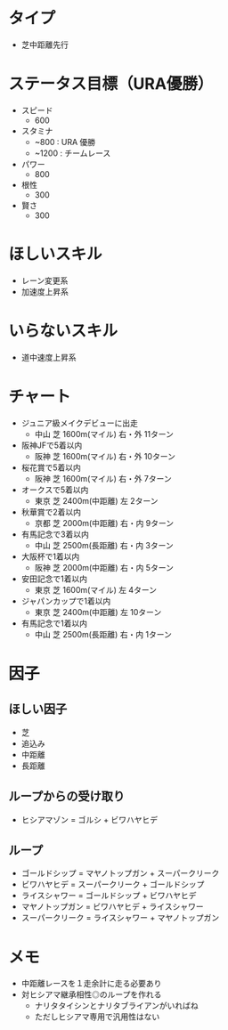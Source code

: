 
# タイプ
- 芝中距離先行

# ステータス目標（URA優勝）
- スピード
    - 600
- スタミナ
    - ~800 : URA 優勝
    - ~1200 : チームレース
- パワー
    - 800
- 根性
    - 300
- 賢さ
    - 300

# ほしいスキル
- レーン変更系
- 加速度上昇系

# いらないスキル
- 道中速度上昇系

# チャート
- ジュニア級メイクデビューに出走
    - 中山	芝	1600m(マイル)	右・外	11ターン
- 阪神JFで5着以内
    - 阪神	芝	1600m(マイル)	右・外	10ターン
- 桜花賞で5着以内
    - 阪神	芝	1600m(マイル)	右・外	7ターン
- オークスで5着以内
    - 東京	芝	2400m(中距離)	左	2ターン
- 秋華賞で2着以内
    - 京都	芝	2000m(中距離)	右・内	9ターン
- 有馬記念で3着以内
    - 中山	芝	2500m(長距離)	右・内	3ターン
- 大阪杯で1着以内
    - 阪神	芝	2000m(中距離)	右・内	5ターン
- 安田記念で1着以内
    - 東京	芝	1600m(マイル)	左	4ターン
- ジャパンカップで1着以内
    - 東京	芝	2400m(中距離)	左	10ターン
- 有馬記念で1着以内
    - 中山	芝	2500m(長距離)	右・内	1ターン

# 因子

## ほしい因子
- 芝
- 追込み
- 中距離
- 長距離

## ループからの受け取り
- ヒシアマゾン = ゴルシ + ビワハヤヒデ

## ループ
- ゴールドシップ = マヤノトップガン + スーパークリーク
- ビワハヤヒデ = スーパークリーク + ゴールドシップ
- ライスシャワー = ゴールドシップ + ビワハヤヒデ
- マヤノトップガン = ビワハヤヒデ + ライスシャワー
- スーパークリーク = ライスシャワー + マヤノトップガン

# メモ
- 中距離レースを１走余計に走る必要あり
- 対ヒシアマ継承相性◎のループを作れる
    - ナリタタイシンとナリタブライアンがいればね
    - ただしヒシアマ専用で汎用性はない
